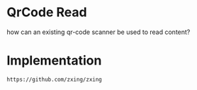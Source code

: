 QrCode Read
===========

how can an existing qr-code scanner be used to read content?

Implementation
==============

	https://github.com/zxing/zxing

